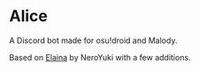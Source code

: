# Alice
A Discord bot made for osu!droid and Malody.

Based on [Elaina](https://github.com/NeroYuki/Elaina) by NeroYuki with a few additions.
